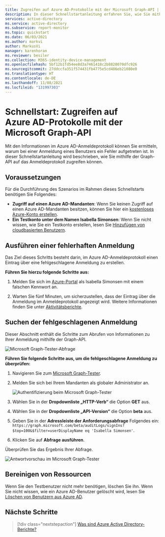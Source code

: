 ```yaml
---
title: Zugreifen auf Azure AD-Protokolle mit der Microsoft Graph-API | Microsoft-Dokumentation
description: In dieser Schnellstartanleitung erfahren Sie, wie Sie mithilfe der Graph-API auf das Anmeldeprotokoll zugreifen können.
services: active-directory
ms.service: active-directory
ms.subservice: report-monitor
ms.topic: quickstart
ms.date: 06/03/2021
ms.author: markvi
author: MarkusVi
manager: karenhoran
ms.reviewer: besiler
ms.collection: M365-identity-device-management
ms.openlocfilehash: 5bf12b1fd54ee8d3a7461418c2b8828070dfc926
ms.sourcegitcommit: 27ddccfa351f574431fb4775e5cd486eb21080e0
ms.translationtype: HT
ms.contentlocale: de-DE
ms.lasthandoff: 11/08/2021
ms.locfileid: "131997303"
---
```

# <a name="quickstart-access-azure-ad-logs-with-the-microsoft-graph-api"></a>Schnellstart: Zugreifen auf Azure AD-Protokolle mit der Microsoft Graph-API 

Mit den Informationen im Azure AD-Anmeldeprotokoll können Sie ermitteln, warum bei einer Anmeldung eines Benutzers ein Fehler aufgetreten ist. In dieser Schnellstartanleitung wird beschrieben, wie Sie mithilfe der Graph-API auf das Anmeldeprotokoll zugreifen können.


## <a name="prerequisites"></a>Voraussetzungen

Für die Durchführung des Szenarios im Rahmen dieses Schnellstarts benötigen Sie Folgendes:

- **Zugriff auf einen Azure AD-Mandanten**: Wenn Sie keinen Zugriff auf einen Azure AD-Mandanten besitzen, können Sie hier ein [kostenloses Azure-Konto erstellen](https://azure.microsoft.com/free/?WT.mc_id=A261C142F). 
- **Ein Testkonto unter dem Namen Isabella Simonsen**: Wenn Sie nicht wissen, wie Sie ein Testkonto erstellen, lesen Sie [Hinzufügen von cloudbasierten Benutzern](../fundamentals/add-users-azure-active-directory.md#add-a-new-user).


## <a name="perform-a-failed-sign-in"></a>Ausführen einer fehlerhaften Anmeldung

Das Ziel dieses Schritts besteht darin, im Azure AD-Anmeldeprotokoll einen Eintrag über eine fehlgeschlagene Anmeldung zu erstellen.

**Führen Sie hierzu folgende Schritte aus:**

1. Melden Sie sich im [Azure-Portal](https://portal.azure.com/) als Isabella Simonsen mit einem falschen Kennwort an.

2. Warten Sie fünf Minuten, um sicherzustellen, dass der Eintrag über die Anmeldung im Anmeldeprotokoll angezeigt wird. Weitere Informationen finden Sie unter [Aktivitätsberichte](reference-reports-latencies.md#activity-reports).



## <a name="find-the-failed-sign-in"></a>Suchen der fehlgeschlagenen Anmeldung

Dieser Abschnitt enthält die Schritte zum Abrufen von Informationen zu Ihrer Anmeldung mithilfe der Graph-API.

 ![Microsoft Graph-Tester-Abfrage](./media/quickstart-access-log-with-graph-api/graph-explorer-query.png)   

**Führen Sie folgende Schritte aus, um die fehlgeschlagene Anmeldung zu überprüfen:**

1. Navigieren Sie zum [Microsoft Graph-Tester](https://developer.microsoft.com/en-us/graph/graph-explorer).

2. Melden Sie sich bei Ihrem Mandanten als globaler Administrator an.

    ![Authentifizierung beim Microsoft Graph-Tester](./media/quickstart-access-log-with-graph-api/graph-explorer-authentication.png)   

3. Wählen Sie in der **Dropdownliste „HTTP-Verb“** die Option **GET** aus.

4. Wählen Sie in der **Dropdownliste „API-Version“** die Option **beta** aus.

5. Geben Sie in der **Adressleiste der Anforderungsabfrage** Folgendes ein: `https://graph.microsoft.com/beta/auditLogs/signIns?$top=100&$filter=userDisplayName eq 'Isabella Simonsen'`.
 
6. Klicken Sie auf **Abfrage ausführen**.

Überprüfen Sie das Ergebnis Ihrer Abfrage.

 ![Antwortvorschau im Microsoft Graph-Tester](./media/quickstart-access-log-with-graph-api/response-preview.png)   


## <a name="clean-up-resources"></a>Bereinigen von Ressourcen

Wenn Sie den Testbenutzer nicht mehr benötigen, löschen Sie ihn. Wenn Sie nicht wissen, wie ein Azure AD-Benutzer gelöscht wird, lesen Sie [Löschen von Benutzern aus Azure AD](../fundamentals/add-users-azure-active-directory.md#delete-a-user).

## <a name="next-steps"></a>Nächste Schritte

> [!div class="nextstepaction"]
> [Was sind Azure Active Directory-Berichte?](overview-reports.md)
